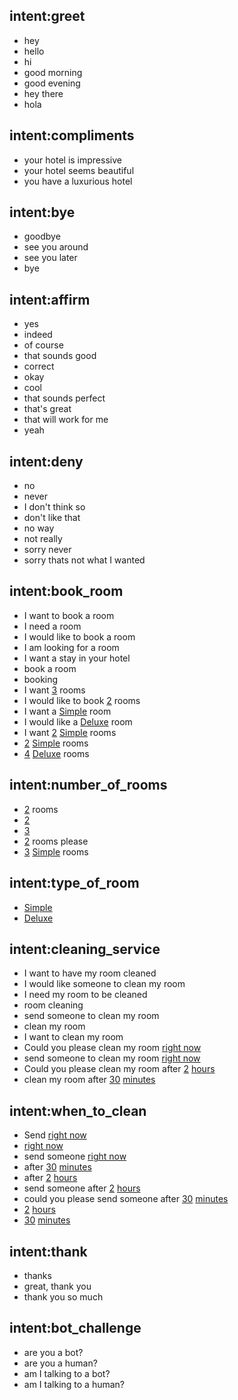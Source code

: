 ## intent:greet
- hey
- hello
- hi
- good morning
- good evening
- hey there
- hola

## intent:compliments
- your hotel is impressive
- your hotel seems beautiful
- you have a luxurious hotel

## intent:bye
- goodbye
- see you around
- see you later
- bye

## intent:affirm
- yes
- indeed
- of course
- that sounds good
- correct
- okay
- cool
- that sounds perfect
- that's great
- that will work for me
- yeah

## intent:deny
- no
- never
- I don't think so
- don't like that
- no way
- not really
- sorry never
- sorry thats not what I wanted

## intent:book_room
- I want to book a room
- I need a room
- I would like to book a room
- I am looking for a room
- I want a stay in your hotel
- book a room
- booking
- I want [3](room_count) rooms
- I would like to book [2](room_count) rooms
- I want a [Simple](room_type) room
- I would like a [Deluxe](room_type) room
- I want [2](room_count) [Simple](room_type) rooms
- [2](room_count) [Simple](room_type) rooms
- [4](room_count) [Deluxe](room_type) rooms

## intent:number_of_rooms
- [2](room_count) rooms
- [2](room_count)
- [3](room_count)
- [2](room_count) rooms please 
- [3](room_count) [Simple](room_type) rooms


## intent:type_of_room
- [Simple](room_type)
- [Deluxe](room_type)


## intent:cleaning_service
- I want to have my room cleaned
- I would like someone to clean my room
- I need my room to be cleaned
- room cleaning
- send someone to clean my room
- clean my room
- I want to clean my room
- Could you please clean my room [right now](time_type)
- send someone to clean my room [right now](time_type)
- Could you please clean my room after [2](time_value) [hours](time_type)
- clean my room after [30](time_value) [minutes](time_type)

## intent:when_to_clean
- Send [right now](time_type)
- [right now](time_type)
- send someone [right now](time_type)
- after [30](time_value) [minutes](time_type)
- after [2](time_value) [hours](time_type)
- send someone after [2](time_value) [hours](time_type)
- could you please send someone after [30](time_value) [minutes](time_type)
- [2](time_value) [hours](time_type)
- [30](time_value) [minutes](time_type)


## intent:thank
- thanks
- great, thank you
- thank you so much



## intent:bot_challenge
- are you a bot?
- are you a human?
- am I talking to a bot?
- am I talking to a human?

